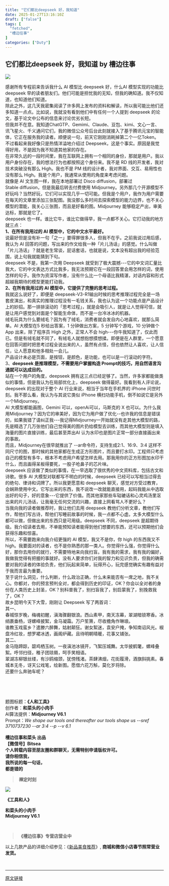 ```yaml
---
title: "它们都比deepseek 好，我知道"
date: 2025-01-27T13:16:10Z
draft: ["false"]
tags: [
  "fetched",
  "槽边往事"
]
categories: ["Duty"]
---
```

它们都比deepseek 好，我知道 by 槽边往事
------
<div><p><img data-galleryid="" data-imgfileid="505318846" data-ratio="1.32734375" data-s="300,640" data-src="https://mmbiz.qpic.cn/mmbiz_jpg/Ia6gU9JNtkrLn3FZuVoOVTe0XQnwOKPb8t28s0S2OsL6sdFlpOLjtzT7gm97dDJV2CNxKhHw1YPdj5zXmDSEng/640?wx_fmt=jpeg&amp;from=appmsg" data-type="jpeg" data-w="1280" src="https://mmbiz.qpic.cn/mmbiz_jpg/Ia6gU9JNtkrLn3FZuVoOVTe0XQnwOKPb8t28s0S2OsL6sdFlpOLjtzT7gm97dDJV2CNxKhHw1YPdj5zXmDSEng/640?wx_fmt=jpeg&amp;from=appmsg"></p><section><span>感谢所有专程前来告诉我什么 AI 模型比 deepseek 好，什么AI 模型实现的功能比 deepseek 早的读者朋友们。他们可能是担忧我的无知，但我的确知道。我不仅知道，也知道他们知道。</span></section><section><span>除此之外，这几天我密集阅读了许多网上发布的资料和解读，所以我可能比他们还多知道一点点。比如说，我就没有看到他们中有任何一个人提到 deepseek 的论文，基于论文中公布的信息来讨论优劣长短。</span></section><section><span>但我并不在意。我知道ChatGTP、Gemimi、Claude、豆包、kimi、<span>文心一言、讯飞星火、千义通问它们，我的微信公众号后台此刻就接入了基于腾讯元宝的智能体，它正在服务我的读者。顺便说一句，前天它刚刚消耗掉第二个一亿Token。</span></span></section><section><span>不过看起来我好像只是热情洋溢地介绍过 Deepseek，这是个事实。原因是我觉得好用，不是因为我不知道其他家的存在。</span></section><section><span>在非常久远的一段时间里，我在互联网上拥有一个相同的身份，那就是用户。我以用户身份存在，我的想法行为也都按照这个身份来。我不是 RD 线的开发者，我对技术突破没有那么 High。我也不是 PM 线的设计者，我对界面、交互、易用性也没有那么 High。我是个用户，我通常从使用的角度来考虑问题。</span></section><section><span><span>就像是 AI 文生图一样，我在本地部署过 Disco diffusion，部署过 Stable diffusion，但是我最后转去付费使用 </span><span>Midjourney。另外那几个开源模型不好玩吗？当然好玩，它们可以实现几乎一切可能。但我是个用户，我作为用户需要在每天的文章里添加三张配图。我没那么多时间去探索模型的能力边界，也不关心模型的潜能，我关心三张图，而且是好看的图。Midjourney 能够稳定产出，审美达标，那就是它了。</span></span></section><section><span>deepseek 也一样。谁比它牛，谁比它做得早，我一点都不关心。它打动我的地方就三点：<br></span></section><section><span><strong><span>1、在所有我用过的 AI 模型中，它的中文水平最好。</span></strong><span></span></span></section><section><span>说最好但是没有补一句「之一」要得罪很多人，但我不在乎。之前我说过用后感，我认为 AI 回答的问题，写出来的作文给我一种「片儿汤话」的感觉。什么叫做「片儿汤话」？就是老生常谈，屁话套话，也就是说，文本没有超出我的经验范围，说上句我就能猜到下句。</span></section><section><span>deepseek 不是，我第一次用 Deepseek 就受到了极大震撼---它的中文词汇量比我大，它的中文表达方式比我多，我无法预期它在一段回答里会用怎样的词，使用怎样的句子。我作为资深写作者，没有什么比一个母语比我精湛，对话内容和形式超越我期待的模型更能打动我。<br></span></section><section><span><strong><span>2、在所有我用过的 AI 模型中，它提供了完整的思考过程。</span></strong><span></span></span></section><section><span>我就这么说好了，即便是 deepseek-V3-R1输出时候的思考推理过程完全是一场套皮演出，和真实的推理过程没有一毛钱关系，我也认为这一个功能点是产品设计上的妙招。那一排排滚动的「思考过程」，就是会吸引人，就是让人觉得可信，就是让用户感觉到对面是个智能生命体，而不是一台冷冰冰的机器。<br></span></section><section><span>绒毛玩具为什么要绒毛？因为有了绒毛，消费者就会发自内心地喜欢，就那么简单。AI 大模型在5 秒给出答案，1 分钟做出方案，5 分钟写个游戏，10 分钟做个 App 出来，除了程序员 High 之外，正常人不会 high---你牛我知道了，仅此而已。但是有绒毛就不同了，有绒毛人就想抱想摸想揉。即便是在人群里，一个愿意在回答问题时把思考过程全说出来的人，虽然有点怪，但也依然让人喜欢，让人信任，让人愿意和他多相处一会儿。</span></section><section><span>产品设计未必是页面，是按钮，是颜色，是功能，也可以是一行滚动的字符。<br></span></section><section><span>3、<strong>deepseek 是推理模型，不需要用户掌握构造 Prompt的技巧，用自然语言沟通就可以达成目的。</strong></span></section><section><span>站在一个用户的角度，deepseek 拥有这三点已经足够了。当然，许多家都能做类似的事情，但是我认为在局部优化上，deepseek 做得最好。我看到有人评论说，deepseek 的出现对于整个 AI 行业来说，相当于当年在手机界的 iPhone 问世时刻。我不那么看，我认为与其说它类似 iPhone 横扫功能手机，倒不如说它是另外一个Midjourney。</span></section><section><span>AI 大模型都能画图，Gemini 可以，openAi可以，马斯克的 X 也可以。为什么我用Midjourney？因为它的审美好，因为它为用户做了优化--也许我的信息是错误的，如果我错了请纠正我---我记得Midjourney一开始就没有走其他大模型的路，先是精选了几万张他们自己觉得美的图片扔给模型去训练，而其他大模型则是填入海量的图片直接训练，最后甚至弄出AI 认为水印也是图片正常一部分直接画出来的事故。</span></section><section><span>而且，Midjourney在很早就推出了 --ar命令符，支持生成2:1、16:9、3:4 这样不同尺寸的图，那时候的其他家都在生成正方形图片，而且要打水印。工程师只考虑自己的模型有多牛，根本不考虑用户希望怎样去用。那我用你的正方形图加水印干什么，而且画得呆板得要死，一股子呛鼻子的芯片味。<br></span></section><section><span>deepseek 应该做了类似的事情，在一早选取了很优秀的中文资料库，包括古文和诗歌。很多 AI 大模型对联都写不明白的时候，deepseek 已经可以写相当过得去的绝句、律诗和词牌了。所以我更愿意和 deepseek 聊天，感觉对方受过教育，会娴熟使用中文。它写出来的东西，我不说改一改就能直接用，起码我能从中选取出好的句子，好的意象---它提供了价值。而其他家那些车轱辘话和心灵鸡汤里沤出来的片儿汤话，让我毫无任何交流的兴趣，直接上网看骂人不更好么？</span></section><section><span>当我向我的读者做推荐时，我让他们去用 deepseek 教他们分析文章，教他们写作，帮他们写古诗，帮他们写睡前故事的时候，我一点都不心虚。太多大模型什么都可以做，但做出来的东西只是可用级。deepseek 不同，deepseek 是超期待级。我介绍读者去用，不单能预知读者能得到他们想要的东西，还可以预期他们会获得乐趣和惊喜。<br></span></section><section><span>所以，不需要跑来向我介绍更强的 AI 模型，我又不是你，你 high 的东西我又不 high。我要面对的读者，也不是你熟悉的那一类人。你觉得什么强，你觉得什么好，那你去用你的就行，不需要特地来向我扫盲。我有我的需求，我有我的偏好，我做我觉得有把握的事就好。没有人要求你们对我的智力和见识负责，但我的确需要对我的读者的体验负责，他们玩起来简单，玩得开心，玩完感觉确实有趣有益对于我而言最为重要。</span></section><section><span>至于说什么洞见，什么判断，什么政治正确，什么未来能否有一席之地，我不关心。你都对，你的预言预判全对，都会得到历史的印证，OK？你会以全对者的身份在人类历史上封圣，OK？别科普我了，别扫盲我了，别启蒙我了，别挽救我了，OK？</span></section><section><span>故乡昆明今天下大雪，刚刚让 Deepseek 写了两首词：</span></section><section><span>其一、</span></section><section><span>春城惊岁晚，梅魂初醒，滇海骤翻银浪。西山素甲，南天冻幕，翠湖暗锁寒香。冰绡裹垂杨，讶螺峰披絮，金马凝霜。万户笙箫，尽收檐角作琳琅。</span></section><section><span>谁教玉戏蛮乡？遣滕六醉舞，姑射颠狂。谢女絮迷，袁安户掩，争知南诏风光。椒盘冷红妆，想罗裙冰透，画阁炉藏。且待明朝晴暖，花事又铺张。</span></section><section><span>其二、</span></section><section><span>金马隐蹄踪，碧鸡栖玉树。一夜滇池冰镜开，飞絮压城舞。太华披鹤氅，螺峰叠絮。呼邻扫径，稚子团琼屑，呵手笑相语。</span></section><section><span>翠湖冻柳银丝缕，有沙鸥缩颈，犹傍残渚。茶肆沸烟，花街履滑，酒旗斜挑素。春城本无冬，讶天公戏笔，绘新图。愿借六花万斛，莫化岁将除。</span></section><section><span>还要什么奔驰车呢？</span><span></span></section><p><span><br></span></p><section><mp-common-product data-cardtype="0" data-windowproduct="v1=HDBXRY8J-Oa3Qq848928uvsmFy0KDnQtcrXJl_4QYysqmmIkHtK-pgWiW_rvwb3htg" data-title="聊寄一枝春 迎新礼包（内含：云南黑咖啡能量黑咖啡冷萃高因特浓黑咖啡腊梅）" data-immutable="1" data-type="0" data-pluginname="mpcommonproduct" data-req-scene="2" data-customstyle='{"display":"block","height":"501px"}'></mp-common-product></section><p><br></p><section><span>题图标题：</span><strong><span>《人和工具》</span></strong></section><section></section><section><span>创作者：<strong>和菜头的小肉手</strong></span></section><section><span>AI算法提供：<strong>Midjourney V6.1</strong></span></section><section><span>Prompt：</span><em><em><span><em><em><span><em><span>We shape our tools and thereafter our tools shape us --sref 3710737230 --ar 3:4 --p </span></em></span></em></em></span></em>--v 6.1</em></section><section><br></section><section><strong><span>槽边往事</span></strong><span><strong>和菜头 出品</strong></span><strong></strong></section><section><span><strong><span><strong>【微信号】</strong></span><span><strong>Bitsea </strong></span></strong></span></section><section><span><strong>个人转载内容至朋友圈和群聊天，无需特别申请版权许可。</strong></span></section><section><span><strong>请你相信我，</strong></span></section><section><span><strong>我所说的每一句话，</strong></span></section><section><span><strong>都是错的</strong></span></section><section><mp-common-profile data-id="MjM5MjAzODU2MA==" data-pluginname="mpprofile" data-headimg="http://mmbiz.qpic.cn/mmbiz_png/Ia6gU9JNtkqHEnONjkaACAcIYMNVibNzxL0jgSVwic1U7kJM6Jz1yXVx9v30ibMUvCqLRO9C2a9zJySkbFb9HgvrA/0?wx_fmt=png" data-nickname="槽边往事" data-alias="bitsea" data-signature=" " data-from="2" data-weuitheme="light"></mp-common-profile></section><blockquote><section><span><strong> </strong><strong>禅定时刻</strong></span></section></blockquote><p><img data-cropselx1="0" data-cropselx2="578" data-cropsely1="0" data-cropsely2="767" data-galleryid="" data-imgfileid="505318850" data-ratio="1.32734375" data-s="300,640" data-src="https://mmbiz.qpic.cn/mmbiz_jpg/Ia6gU9JNtkrLn3FZuVoOVTe0XQnwOKPbXHvPeq3fzfZyQbENP8oQiaTkd0S74RInTetTYTIVSXItiaeCAtbauPrg/640?wx_fmt=jpeg&amp;from=appmsg" data-type="jpeg" data-w="1280" src="https://mmbiz.qpic.cn/mmbiz_jpg/Ia6gU9JNtkrLn3FZuVoOVTe0XQnwOKPbXHvPeq3fzfZyQbENP8oQiaTkd0S74RInTetTYTIVSXItiaeCAtbauPrg/640?wx_fmt=jpeg&amp;from=appmsg"></p><p><strong></strong><strong><span>《工具和人</span><strong>》</strong></strong><strong></strong><strong></strong></p><section><span><strong>和菜头的小肉手</strong></span></section><section><span><strong>Midjourney V6.1</strong></span></section><p><br></p><blockquote><section><span><strong> 《槽边往事》专营店营业中</strong></span></section></blockquote><section><mp-common-miniprogram data-miniprogram-nickname="菜头特选C" data-miniprogram-avatar="http://mmbiz.qpic.cn/mmbiz_png/iaAg0lgnpD6e71CwTVA3stu7V9nMGa9RouiaNbdA4XAp8D2dpRaXpaibTiakdd3hCeczhMGlvsFyWVFStn5xE55A1A/640?wx_fmt=png&amp;wxfrom=200" data-miniprogram-title="西双版纳玉巴掌玉米可爱上线" data-miniprogram-imageurl="http://mmbiz.qpic.cn/mmbiz_jpg/Ia6gU9JNtkqBPKEm9Hib1SIvDehevy8TYAScL0XiaAxGfaAl5x1jsibddTkXNV2dOToxE8VqQWPsiaCmRN1iaUXktKQ/0?wx_fmt=jpeg" data-miniprogram-type="card" data-miniprogram-servicetype="0" data-pluginname="insertminiprogram" data-miniprogram-appid="wxf3e6055a60a19d97" data-miniprogram-imageurlback="http%3A%2F%2Fmmbiz.qpic.cn%2Fmmbiz_png%2FIa6gU9JNtkqBPKEm9Hib1SIvDehevy8TY8e6jysj9TAc6nSuKlHyEZILmAV5WGkHO1lfia0S4HgW4y8YKjMcfkicw%2F0%3Fwx_fmt%3Dpng" data-miniprogram-cropperinfo="%7B%22c%22%3A%7B%22x%22%3A0%2C%22y%22%3A23%2C%22x2%22%3A245%2C%22y2%22%3A219%2C%22w%22%3A245%2C%22h%22%3A196%7D%7D" data-miniprogram-path="pages/home/dashboard/index"></mp-common-miniprogram></section><section><mp-common-miniprogram data-miniprogram-nickname="菜头特选C" data-miniprogram-avatar="http://mmbiz.qpic.cn/mmbiz_png/iaAg0lgnpD6e71CwTVA3stu7V9nMGa9RouiaNbdA4XAp8D2dpRaXpaibTiakdd3hCeczhMGlvsFyWVFStn5xE55A1A/640?wx_fmt=png&amp;wxfrom=200" data-miniprogram-title="一年一度腊梅上线" data-miniprogram-imageurl="http://mmbiz.qpic.cn/mmbiz_jpg/Ia6gU9JNtkq93TDyiaPiatHXn3OhLhoghwrl4bBTWib4QeicK2jqGxlqibfRhVOyPdibia3e0uP8nVPF5MTJkYC2073GQ/0?wx_fmt=jpeg" data-miniprogram-type="card" data-miniprogram-servicetype="0" data-pluginname="insertminiprogram" data-miniprogram-appid="wxf3e6055a60a19d97" data-miniprogram-imageurlback="http%3A%2F%2Fmmbiz.qpic.cn%2Fmmbiz_jpg%2FIa6gU9JNtkq93TDyiaPiatHXn3OhLhoghw2tE2DaAbs2zqZa5muoouSaPQTuqe4aETYFnxsjgicg9Q93FicX3NkdVQ%2F0%3Fwx_fmt%3Djpeg" data-miniprogram-cropperinfo="%7B%22c%22%3A%7B%22x%22%3A8%2C%22y%22%3A0%2C%22x2%22%3A236.75%2C%22y2%22%3A183%2C%22w%22%3A228.75%2C%22h%22%3A183%7D%7D" data-miniprogram-path="pages/home/dashboard/index"></mp-common-miniprogram></section><section><mp-common-miniprogram data-miniprogram-nickname="菜头特选C" data-miniprogram-avatar="http://mmbiz.qpic.cn/mmbiz_png/iaAg0lgnpD6e71CwTVA3stu7V9nMGa9RouiaNbdA4XAp8D2dpRaXpaibTiakdd3hCeczhMGlvsFyWVFStn5xE55A1A/640?wx_fmt=png&amp;wxfrom=200" data-miniprogram-title="新春限定礼盒上线" data-miniprogram-imageurl="http://mmbiz.qpic.cn/mmbiz_jpg/Ia6gU9JNtkqyezEQAvtymf1cQsYhcYldCkPl2ib1ia0d92zpco2FJyCjlZ5EYx4E5AcwK9WYYKiaAZDhd9fRCaXjA/0?wx_fmt=jpeg" data-miniprogram-type="card" data-miniprogram-servicetype="0" data-pluginname="insertminiprogram" data-miniprogram-appid="wxf3e6055a60a19d97" data-miniprogram-imageurlback="http%3A%2F%2Fmmbiz.qpic.cn%2Fmmbiz_png%2FIa6gU9JNtkqyezEQAvtymf1cQsYhcYldH8gZEncSScPnCIZSycLjZbtEjkq0sUwR0kQtSI4g9v2t4qC7BfhFTQ%2F0%3Fwx_fmt%3Dpng" data-miniprogram-cropperinfo="%7B%22c%22%3A%7B%22x%22%3A0%2C%22y%22%3A5%2C%22x2%22%3A245%2C%22y2%22%3A201%2C%22w%22%3A245%2C%22h%22%3A196%7D%7D" data-miniprogram-path="pages/home/dashboard/index"></mp-common-miniprogram></section><section><mp-common-redpacket data-pluginname="redpacketcover" data-w="286" data-ratio="1.5664335664335665" data-name="%E6%A7%BD%E8%BE%B9%E5%BE%80%E4%BA%8B" data-receiveimg="https%3A%2F%2Fsnssvppice.video.qq.com%2Fsvid%2FpKPk5ZJtp5Frp1UX9-avGrpLzrnyK1vLNDw7UYD2-2JUINYPMrTP8FCNz5OmhzC3x%3Fhy%3DSH" data-synthetic="0" data-coveruri="NPC_sLv9jUCmxbN" data-bizuin="2392038560" data-orderid="14576007278727898688" data-openimg="https%3A%2F%2Fsnssvppicb.video.qq.com%2Fsvid%2FpKPk5ZJtp5Frp1UX9-avGrji1lSmpLFRhm7Z-iXgJWoB4NindipyyBoxh7_UgpDSQ%3Fhy%3DSH" data-is-purchase-order="1" data-errortype=""></mp-common-redpacket></section><p>以上几款产品的详细介绍参见：《<a target="_blank" href="https://mp.weixin.qq.com/s?__biz=MjM5MjAzODU2MA==&amp;mid=2652801681&amp;idx=1&amp;sn=14620ec952928e23d02fc38dcf3acdeb&amp;scene=21#wechat_redirect" textvalue="新品美食推荐" linktype="text" imgurl="" imgdata="null" data-itemshowtype="0" tab="innerlink" data-linktype="2">新品美食推荐</a>》, <strong>商城和微信小店春节照常营业发货。</strong></p><p><span><br></span></p><p><mp-style-type data-value="3"></mp-style-type></p></div>  
<hr>
<a href="https://mp.weixin.qq.com/s/jlOvlC7Sp_-Xyz8PSBM1bA",target="_blank" rel="noopener noreferrer">原文链接</a>
